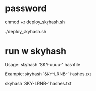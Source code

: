# password

chmod +x deploy_skyhash.sh

./deploy_skyhash.sh

# run w skyhash
Usage: skyhash 'SKY-uuuu-' hashfile

Example: skyhash 'SKY-LRNB-' hashes.txt

skyhash 'SKY-LRNB-' hashes.txt
